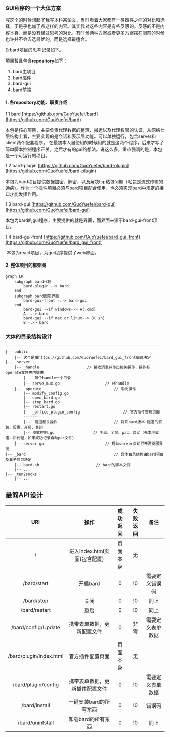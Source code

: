

### GUI程序的一个大体方案

写这个的时候想起了我写本科某论文，当时看着大家都有一类器件之间的对比和选择，于是乎也加了点这样的内容。其实我对这些内容是有些反感的。反感的不是内容本身，而是没有经过思考的对比，有时候两种方案或者更多方案摆在眼前的时候也许并不会去选最优的，而是选择最适合。

对bard项目的思考记录如下。

项目暂且包含**repository**如下：

 1. bard主项目
 2. bard插件
 3. bard-gui 
 4. bard前端   

#### 1. 各repository功能、职责介绍

1.1 bard [https://github.com/GuoYuefei/bard](https://github.com/GuoYuefei/bard)

​	本包是核心项目，主要负责代理数据的整理、搬运以及代理权限的认证，从网络七层结构上看，主要实现的是会话和表示层功能。可以单独运行，包含server和client两个配套程序。 在最初本人自使用的时候用的就是这两个程序，后来才写了简单脚本控制程序开关，之后才有的gui的想法。说这么多，重点强调的是，本包是一个可运行的项目。

1.2 bard-plugin [https://github.com/GuoYuefei/bard-plugin](https://github.com/GuoYuefei/bard-plugin)

​	本包为bard项目提供数据加密、解密、以及解决tcp粘包问题（粘包是流式传输的通病）。作为一个插件项目必须与bard项目配合使用，也必须实现bard中规定的接口才能发挥作用。

1.3 bard-gui [https://github.com/GuoYuefei/bard-gui](https://github.com/GuoYuefei/bard-gui)

​	本包为bard的gui程序，主要提供的就是界面，而界面来源于bard-gui-front项目。

1.4 bard-gui-front [https://github.com/GuoYuefei/bard_gui_front](https://github.com/GuoYuefei/bard_gui_front)

​	本包为react项目，为gui程序提供了web界面。



#### 2. 整体项目的框架图

```mermaid
graph LR
	subgraph bard代理
		bard-plugin --> bard
	end
	subgraph bard图形界面
		bard-gui-front -.-> bard-gui
	end
		bard-gui --if windows--> A(.cmd)
		A -.-> bard
		bard-gui --if mac or linux--> B(.sh)  
		B -.-> bard
```















### 大体的目录结构设计

---
```
|-- public
    |-- 这个是由https://github.com/GuoYuefei/bard_gui_front编译决定
|-- _server
	|-- _handle						// 接收消息并作出相关操作，操作有operate文件夹内提供
		|-- _每个handle一个目录
		|-- serve_mux.go					// 总handle
	|-- _operate								// 系统操作
		|-- modify_config.go
		|-- open_bard.go
        |-- stop_bard.go
        |-- restart.go
        |-- _office_plugin_config					// 官方插件管理页面
        -------
        |-- _隧道相关操作			  				// 将来bard版本 隧道的安装、设置、开启、关闭
        |-- 模式控制.go					// 手动、全局、pac、自动（先本地直连，后代理，如果成功记录自动pac文件）
    |-- server.go							// 启动server自动打开游览器界面
|-- _bard										// 具体目录结构由bard项目及其子项目决定
    |-- bard.sh							// bard的脚本文件
    |-- ...
|-- _tun2socks
    |-- ...
```

## 最简API设计

|           URI           |              操作              | 成功返回 | 失败返回 |       备注       |
| :---------------------: | :----------------------------: | :------: | :------: | :--------------: |
|            /            |  进入index.html页面(包含配置)  | 页面本身 |    无    |                  |
|       /bard/start       |            开启bard            |    0     |    !0    |  需要定义错误码  |
|       /bard/stop        |              关闭              |    0     |    !0    |       同上       |
|      /bard/restart      |              重启              |    0     |    !0    |       同上       |
|   /bard/config/Update   |   携带表单数据，更新配置文件   |    0     |   非零   | 需要定义表单数据 |
| /bard/plugin/index.html |        官方插件配置页面        | 页面本身 |    无    |                  |
|   /bard/plugin/config   | 携带表单数据，更新插件配置文件 |    0     |    !0    | 需要定义表单数据 |
|      /bard/install      |     一键安装bard的所有东西     |    0     |    !0    |      错误码      |
|    /bard/unintstall     |       卸载bard的所有东西       |    0     |    !0    |       同上       |